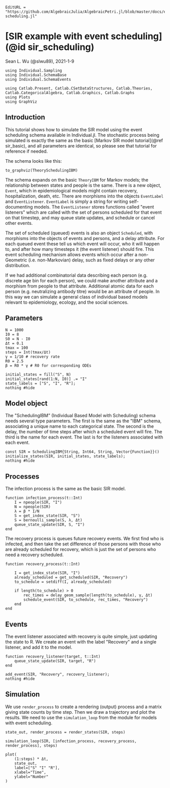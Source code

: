 ```@meta
EditURL = "https://github.com/AlgebraicJulia/AlgebraicPetri.jl/blob/master/docs/examples/sir-scheduling.jl"
```

# [SIR example with event scheduling](@id sir_scheduling)
Sean L. Wu (@slwu89), 2021-1-9

````@example sir-scheduling
using Individual.Sampling
using Individual.SchemaBase
using Individual.SchemaEvents

using Catlab.Present, Catlab.CSetDataStructures, Catlab.Theories, Catlab.CategoricalAlgebra, Catlab.Graphics, Catlab.Graphs
using Plots
using GraphViz
````

## Introduction
This tutorial shows how to simulate the SIR model using the event scheduling schema available in Individual.jl. The stochastic
process being simulated is exactly the same as the basic [Markov SIR model tutorial](@ref sir_basic), and all parameters
are identical, so please see that tutorial for reference if needed.

The schema looks like this:

````@example sir-scheduling
to_graphviz(TheorySchedulingIBM)
````

The schema expands on the basic `TheoryIBM` for Markov models; the relationship between states and people is the same.
There is a new object, `Event`, which in epidemiological models might contain recovery, hospitalization, death, etc.
There are morphisms into the objects `EventLabel` and `EventListener`. `EventLabel` is simply a string for writing
self-documenting models. The `EventListener` stores functions called "event listeners" which are called with the
set of persons scheduled for that event on that timestep, and may queue state updates, and schedule or cancel other events.

The set of scheduled (queued) events is also an object `Scheduled`, with morphisms into the objects of events and persons, and a delay attribute.
For each queued event these tell us which event will occur, who it will happen to, and after how many timesteps it (the event listener) should fire.
This event scheduling mechanism allows events which occur after a non-Geometric (i.e. non-Markovian) delay, such as fixed delays
or any other distribution.

If we had additional combinatorial data describing each person (e.g. discrete age bin for each person), we could make another attribute and a morphism from people to that attribute.
Additional atomic data for each person (e.g. neutralizing antibody titre) would be an attribute of people. In this way we can simulate
a general class of individual based models relevant to epidemiology, ecology, and the social sciences.

## Parameters

````@example sir-scheduling
N = 1000
I0 = 8
S0 = N - I0
Δt = 0.1
tmax = 100
steps = Int(tmax/Δt)
γ = 1/10 # recovery rate
R0 = 2.5
β = R0 * γ # R0 for corresponding ODEs

initial_states = fill("S", N)
initial_states[rand(1:N, I0)] .= "I"
state_labels = ["S", "I", "R"];
nothing #hide
````

## Model object

The "SchedulingIBM" (Individual Based Model with Scheduling) schema needs several type parameters.
The first is the same as the "IBM" schema, associating a unique name to each categorical state.
The second is the delay, the number of time steps after which a scheduled event will fire.
The third is the name for each event. The last is for the listeners associated with each event.

````@example sir-scheduling
const SIR = SchedulingIBM{String, Int64, String, Vector{Function}}()
initialize_states(SIR, initial_states, state_labels);
nothing #hide
````

## Processes

The infection process is the same as the basic SIR model.

````@example sir-scheduling
function infection_process(t::Int)
    I = npeople(SIR, "I")
    N = npeople(SIR)
    λ = β * I/N
    S = get_index_state(SIR, "S")
    S = bernoulli_sample(S, λ, Δt)
    queue_state_update(SIR, S, "I")
end
````

The recovery process is queues future recovery events. We first find who is infected,
and then take the set difference of those persons with those who are already scheduled for
recovery, which is just the set of persons who need a recovery scheduled.

````@example sir-scheduling
function recovery_process(t::Int)

    I = get_index_state(SIR, "I")
    already_scheduled = get_scheduled(SIR, "Recovery")
    to_schedule = setdiff(I, already_scheduled)

    if length(to_schedule) > 0
        rec_times = delay_geom_sample(length(to_schedule), γ, Δt)
        schedule_event(SIR, to_schedule, rec_times, "Recovery")
    end
end
````

## Events

The event listener associated with recovery is quite simple, just updating the state to R.
We create an event with the label "Recovery" and a single listener, and add it to the model.

````@example sir-scheduling
function recovery_listener(target, t::Int)
    queue_state_update(SIR, target, "R")
end

add_event(SIR, "Recovery", recovery_listener);
nothing #hide
````

## Simulation

We use `render_process` to create a rendering (output) process and
a matrix giving state counts by time step. Then we draw a trajectory and plot the results.
We need to use the `simulation_loop` from the module for models with event scheduling.

````@example sir-scheduling
state_out, render_process = render_states(SIR, steps)

simulation_loop(SIR, [infection_process, recovery_process, render_process], steps)

plot(
    (1:steps) * Δt,
    state_out,
    label=["S" "I" "R"],
    xlabel="Time",
    ylabel="Number"
)
````

